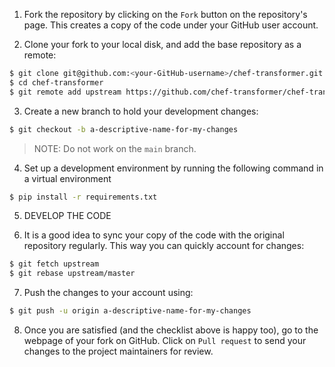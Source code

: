 1. Fork the repository by clicking on the ``Fork`` button on the repository's page. This creates a copy of the code under your GitHub user account.

2. Clone your fork to your local disk, and add the base repository as a remote:
```bash
$ git clone git@github.com:<your-GitHub-username>/chef-transformer.git
$ cd chef-transformer
$ git remote add upstream https://github.com/chef-transformer/chef-transformer.git
```

3. Create a new branch to hold your development changes:
```bash
$ git checkout -b a-descriptive-name-for-my-changes
```

> NOTE: Do not work on the ``main`` branch.

4. Set up a development environment by running the following command in a virtual environment
```bash
$ pip install -r requirements.txt
```

5. DEVELOP THE CODE

6. It is a good idea to sync your copy of the code with the original repository regularly. This way you can quickly account for changes:
```bash
$ git fetch upstream
$ git rebase upstream/master
```

7. Push the changes to your account using:
```bash
$ git push -u origin a-descriptive-name-for-my-changes
```

8. Once you are satisfied (and the checklist above is happy too), go to the webpage of your fork on GitHub. Click on ``Pull request`` to send your changes to the project maintainers for review.